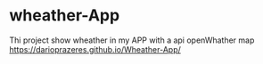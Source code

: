 # wheather-App
Thi project show wheather in my APP with a api openWhather map
https://darioprazeres.github.io/Wheather-App/

